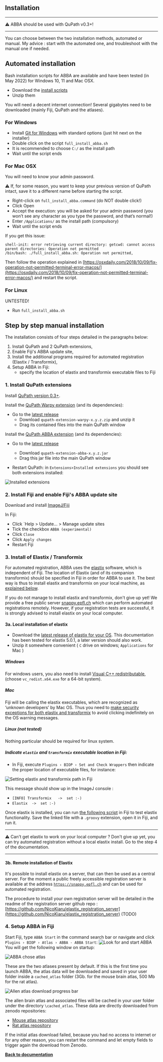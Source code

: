 ## Installation

---

:warning: ABBA should be used with QuPath v0.3+!

---

You can choose between the two installation methods, automated or manual. My advice : start with the automated one, and troubleshoot with the manual one if needed.

## Automated installation

Bash installation scripts for ABBA are available and have been tested (in May 2022) for Windows 10, 11 and Mac OSX. 
* Download the [install scripts](https://github.com/BIOP/biop-bash-scripts/archive/refs/heads/main.zip)
* Unzip them

You will need a decent internet connection! Several gigabytes need to be downloaded (mainly Fiji, QuPath and the atlases).

### For Windows
* Install [Git for Windows](https://gitforwindows.org/) with standard options (just hit next on the installer)
* Double click on the script `full_install_abba.sh`
* It is recommended to choose `C:/` as the install path
* Wait until the script ends

### For Mac OSX

You will need to know your admin password.

:warning: If, for some reason, you want to keep your previous version of QuPath intact, save it to a different name before starting the script.

* Right-click on `full_install_abba.command` (do NOT double click!)
* Click Open
* Accept the execution: you will be asked for your admin password (you won’t see any character as you type the password, and that’s normal!)
* Enter `/Applications/` as the install path (compulsory)
* Wait until the script ends

If you get this issue:

```
shell-init: error retrieving current directory: getcwd: cannot access parent directories: Operation not permitted
/bin/bash: ./full_install_abba.sh: Operation not permitted,
```

Then follow the operation explained in [https://osxdaily.com/2018/10/09/fix-operation-not-permitted-terminal-error-macos/](https://osxdaily.com/2018/10/09/fix-operation-not-permitted-terminal-error-macos/) and restart the script.

### For Linux

UNTESTED!
* Run `full_install_abba.sh`

## Step by step manual installation
The installation consists of four steps detailed in the paragraphs below:

1. Install QuPath and 2 QuPath extensions,
2. Enable Fiji's ABBA update site,
3. Install the additional programs required for automated registration (Elastix / Transformix),
4. Setup ABBA in Fiji:
   * specify the location of elastix and transformix executable files to Fiji

### 1.  Install QuPath extensions

Install [QuPath version 0.3+](https://qupath.github.io/).

Install the [QuPath Warpy extension](https://github.com/BIOP/qupath-extension-warpy) (and its dependencies):
* Go to the [latest release](https://github.com/BIOP/qupath-extension-warpy/releases)
  * Download `qupath-extension-warpy-x.y.z.zip` and unzip it
  * Drag its contained files into the main QuPath window

Install the [QuPath ABBA extension](https://github.com/BIOP/qupath-extension-abba) (and its dependencies):
* Go to the [latest release](https://github.com/BIOP/qupath-extension-abba/releases)
    * Download `qupath-extension-abba-x.y.z.jar`
    * Drag this jar file into the main QuPath window

* Restart QuPath: in `Extensions>Installed extensions` you should see both extensions installed:

![Installed extensions](./assets/img/qupath_installed_extensions.png)

### 2. Install Fiji and enable Fiji's ABBA update site

Download and install [ImageJ/Fiji](https://fiji.sc/)

In Fiji:
* Click `Help > Update... > Manage update sites
* Tick the checkbox `ABBA (experimental)` 
* Click `Close`
* Click `Apply changes`
* Restart Fiji

### 3. Install of Elastix / Transformix

For automated registration, ABBA uses the [elastix](https://github.com/SuperElastix/elastix) software, which is independent of Fiji. The location of Elastix (and of its companion transformix) should be specified in Fiji in order for ABBA to use it. The best way is thus to install elastix and transformix on your local machine, as [explained below](installation.md#3a-local-installation-of-elastix).

If you do not manage to install elastix and transformix, don't give up yet! We provide a free public server [snappy.epfl.ch](https://snappy.epfl.ch/) which can perform automated registrations remotely. However, if your registration tests are successful, it is strongly advised to install elastix on your local computer.

#### 3a. Local installation of elastix

* Download the [latest release of elastix for your OS](https://github.com/SuperElastix/elastix/releases/tag/5.0.1). This documentation has been tested for elastix 5.0.1, a later version should also work.
* Unzip it somewhere convenient ( `C` drive on windows; `Applications` for Mac )

##### Windows

For windows users, you also need to install [Visual C++ redistributable](https://support.microsoft.com/en-us/topic/the-latest-supported-visual-c-downloads-2647da03-1eea-4433-9aff-95f26a218cc0), (choose `vc_redist.x64.exe` for a 64-bit system).

##### Mac

Fiji will be calling the elastix executables, which are recognized as ‘unknown developers’ by Mac OS. Thus you need to [make security exceptions for both elastix and transformix](https://support.apple.com/en-hk/guide/mac-help/mh40616/mac) to avoid clicking indefinitely on the OS warning messages.

##### Linux (not tested)
Nothing particular should be required for linux system.

##### Indicate `elastix` and `transformix` executable location in Fiji:

* In Fiji, execute `Plugins › BIOP › Set and Check Wrappers` then indicate the proper location of executable files, for instance:

![Setting elastix and transformix path in Fiji](./assets/img/fiji_elastix_transformix_path.png)
  
This message should show up in the ImageJ console : 
* `[INFO] Transformix	->	set :-)`
* `Elastix	->	set :-)`

Once elastix is installed, you can run [the following script](https://gist.githubusercontent.com/NicoKiaru/b91f9f3f0069b765a49b5d4629a8b1c7/raw/571954a443d1e1f0597022f6c19f042aefbc0f5a/TestRegister.groovy) in Fiji to test elastix functionality. Save the linked file with a `.groovy` extension, open it in Fiji, and run it.

---

:warning: Can't get elastix to work on your local computer ? Don't give up yet, you can try automated registration without a local elastix install. Go to the step 4 of the documentation.

---

#### 3b. Remote installation of Elastix

It's possible to install elastix on a server, that can then be used as a central server. For the moment a public freely accessible registration server is available at the address [`https://snappy.epfl.ch`](https://snappy.epfl.ch) and can be used for automated registration.

The procedure to install your own registration server will be detailed in the readme of the registration server github repo : [https://github.com/NicoKiaru/elastix_registration_server](https://github.com/NicoKiaru/elastix_registration_server) (TODO)

### 4. Setup ABBA in Fiji

Start Fiji, type `ABBA Start` in the command search bar or navigate and click ` Plugins › BIOP › Atlas › ABBA - ABBA Start`:
![Look for and start ABBA](./assets/img/fiji_launch_abba_start.png)
You will get the following window on startup:

![ABBA chose atlas](./assets/img/fiji_open_atlas.png)

These are the two atlases present by default. If this is the first time you launch ABBA, the atlas data will be downloaded and saved in your user folder inside a `cached_atlas` folder (3Gb. for the mouse brain atlas, 500 Mb for the rat atlas).

![Allen atlas download progress bar](./assets/img/fiji_atlas_download_progress_bar.png)

The allen brain atlas and associated files will be cached in your user folder under the directory `\cached_atlas`. These data are directly  downloaded from zenodo repositories:
- [Mouse atlas repository](https://zenodo.org/record/4486659#.YnfL81RBziE)
- [Rat atlas repository](https://zenodo.org/record/5644162#.YZrUnroo8uU)

If the initial atlas download failed, because you had no access to internet or for any other reason, you can restart the command and let empty fields to trigger again the download from Zenodo.

[**Back to documentation**](index.md)
